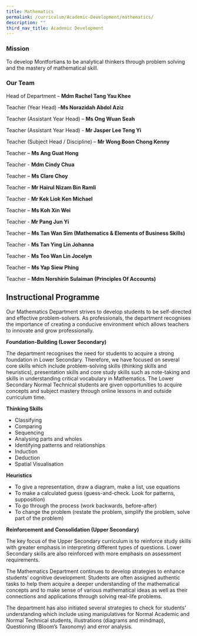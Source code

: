```yaml
---
title: Mathematics
permalink: /curriculum/Academic-Development/mathematics/
description: ""
third_nav_title: Academic Development
---
```

### Mission

To develop Montfortians to be analytical thinkers through problem solving and the mastery of mathematical skill.  

### Our Team
  
Head of Department – **Mdm Rachel Tang Yau Khee**

Teacher (Year Head) –**Ms Norazidah Abdol Aziz**

Teacher (Assistant Year Head) – **Ms Ong Wuan Seah**

Teacher (Assistant Year Head) - **Mr Jasper Lee Teng Yi**

Teacher (Subject Head / Discipline) – **Mr Wong Boon Chong Kenny**

Teacher – **Ms Ang Guat Hong**

Teacher - **Mdm Cindy Chua**

Teacher – **Ms Clare Choy**

Teacher – **Mr Hairul Nizam Bin Ramli**

Teacher - **Mr Kek Liok Ken Michael**

Teacher – **Ms Koh Xin Wei**

Teacher - **Mr Pang Jun Yi**

Teacher – **Ms Tan Wan Sim (Mathematics & Elements of Business Skills)**

Teacher - **Ms Tan Ying Lin Johanna**

Teacher - **Ms Teo Wan Lin
Jocelyn**

Teacher – **Ms Yap Siew Phing**

Teacher – **Mdm Norshirin Sulaiman (Principles Of Accounts)**  

Instructional Programme
-----------------------
Our Mathematics Department strives to develop students to be self-directed and effective problem-solvers. As professionals, the department recognises the importance of creating a conducive environment which allows teachers to innovate and grow professionally.

**Foundation-Building (Lower Secondary)**

The department recognises the need for students to acquire a strong foundation in Lower Secondary. Therefore, we have focused on several core skills which include problem-solving skills (thinking skills and heuristics), presentation skills and core study skills such as note-taking and skills in understanding critical vocabulary in Mathematics. The Lower Secondary Normal Technical students are given opportunities to acquire concepts and subject mastery through online lessons in and outside curriculum time.

**Thinking Skills**

*   Classifying
*   Comparing
*   Sequencing
*   Analysing parts and wholes
*   Identifying patterns and relationships
*   Induction
*   Deduction
*   Spatial Visualisation

**Heuristics**

*   To give a representation, draw a diagram, make a list, use equations
*   To make a calculated guess (guess-and-check. Look for patterns, supposition)
*   To go through the process (work backwards, before-after)
*   To change the problem (restate the problem, simplify the problem, solve part of the problem)

**Reinforcement and Consolidation (Upper Secondary)**

The key focus of the Upper Secondary curriculum is to reinforce study skills with greater emphasis in interpreting different types of questions. Lower Secondary skills are also reinforced with more emphasis on assessment requirements.

The Mathematics Department continues to develop strategies to enhance students’ cognitive development. Students are often assigned authentic tasks to help them acquire a deeper understanding of the mathematical concepts and to make sense of various mathematical ideas as well as their connections and applications through solving real-life problems.

The department has also initiated several strategies to check for students’ understanding which include using manipulatives for Normal Academic and Normal Technical students, illustrations (diagrams and mindmap), Questioning (Bloom’s Taxonomy) and error analysis.
